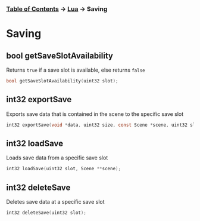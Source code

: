 ### [Table of Contents](../main.md) -> [Lua](Lua.md) -> Saving

# Saving

## bool getSaveSlotAvailability
Returns `true` if a save slot is available, else returns `false`
```c
bool getSaveSlotAvailability(uint32 slot);
```
## int32 exportSave
Exports save data that is contained in the scene to the specific save slot
```c
int32 exportSave(void *data, uint32 size, const Scene *scene, uint32 slot);
```
## int32 loadSave
Loads save data from a specific save slot
```c
int32 loadSave(uint32 slot, Scene **scene);
```
## int32 deleteSave
Deletes save data at a specific save slot
```c
int32 deleteSave(uint32 slot);
```
